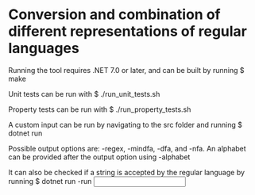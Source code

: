 # Conversion and combination of different representations of regular languages

Running the tool requires .NET 7.0 or later, and can be built by running
$ make

Unit tests can be run with
$ ./run_unit_tests.sh

Property tests can be run with
$ ./run_property_tests.sh

A custom input can be run by navigating to the src folder and running
$ dotnet run <output option> <filename or regular language>

Possible output options are: -regex, -mindfa, -dfa, and -nfa. An alphabet can be provided after the output option using -alphabet <alphabet>

It can also be checked if a string is accepted by the regular language by running
$ dotnet run -run <input string> <filename or regular language>
